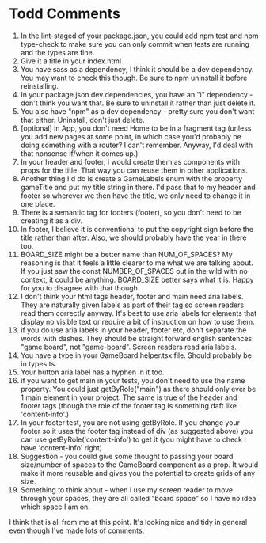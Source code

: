 # Todd Comments

1. In the lint-staged of your package.json, you could add npm test and npm type-check to make sure you can only commit when tests are running and the types are fine.
2. Give it a title in your index.html
3. You have sass as a dependency; I think it should be a dev dependency. You may want to check this though. Be sure to npm uninstall it before reinstalling.
4. In your package.json dev dependencies, you have an "i" dependency - don't think you want that. Be sure to uninstall it rather than just delete it.
5. You also have "npm" as a dev dependency - pretty sure you don't want that either. Uninstall, don't just delete.
6. [optional] in App, you don't need Home to be in a fragment tag (unless you add new pages at some point, in which case you'd probably be doing something with a router? I can't remember. Anyway, I'd deal with that nonsense if/when it comes up.)
7. In your header and footer, I would create them as components with props for the title. That way you can reuse them in other applications.
8. Another thing I'd do is create a GameLabels enum with the property gameTitle and put my title string in there. I'd pass that to my header and footer so wherever we then have the title, we only need to change it in one place.
9. There is a semantic tag for footers (footer), so you don't need to be creating it as a div.
10. In footer, I believe it is conventional to put the copyright sign before the title rather than after. Also, we should probably have the year in there too.
11. BOARD_SIZE might be a better name than NUM_OF_SPACES? My reasoning is that it feels a little clearer to me what we are talking about. If you just saw the const NUMBER_OF_SPACES out in the wild with no context, it could be anything. BOARD_SIZE better says what it is. Happy for you to disagree with that though.
12. I don't think your html tags header, footer and main need aria labels. They are naturally given labels as part of their tag so screen readers read them correctly anyway. It's best to use aria labels for elements that display no visible text or require a bit of instruction on how to use them.
13. if you do use aria labels in your header, footer etc, don't separate the words with dashes. They should be straight forward english sentences: "game board", not "game-board". Screen readers read aria labels.
14. You have a type in your GameBoard helper.tsx file. Should probably be in types.ts.
15. Your button aria label has a hyphen in it too.
16. if you want to get main in your tests, you don't need to use the name property. You could just getByRole("main") as there should only ever be 1 main element in your project. The same is true of the header and footer tags (though the role of the footer tag is something daft like 'content-info'.)
17. In your footer test, you are not using getByRole. If you change your footer so it uses the footer tag instead of div (as suggested above) you can use getByRole('content-info') to get it (you might have to check I have 'content-info' right)
18. Suggestion - you could give some thought to passing your board size/number of spaces to the GameBoard component as a prop. It would make it more reusable and gives you the potential to create grids of any size.
19. Something to think about - when I use my screen reader to move through your spaces, they are all called "board space" so I have no idea which space I am on.

I think that is all from me at this point. It's looking nice and tidy in general even though I've made lots of comments.
